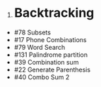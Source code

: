 

1) # Backtracking
- #78 Subsets
- #17 Phone Combinations
- #79 Word Search
- #131 Palindrome partition
- #39 Combination sum
- #22 Generate Parenthesis
- #40 Combo Sum 2
